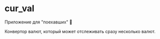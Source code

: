 # cur_val

Приложение для "поехавших" 🚜 

Конвертор валют, который может отслеживать сразу несколько валют.
